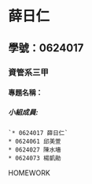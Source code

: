 # 薛日仁

## 學號：0624017

### 資管系三甲

#### 專題名稱：

##### 小組成員:
```
`* 0624017 薛日仁`
* 0624061 邱美萱
* 0624027 陳水墻
* 0624073 楊凱勛
```
HOMEWORK
